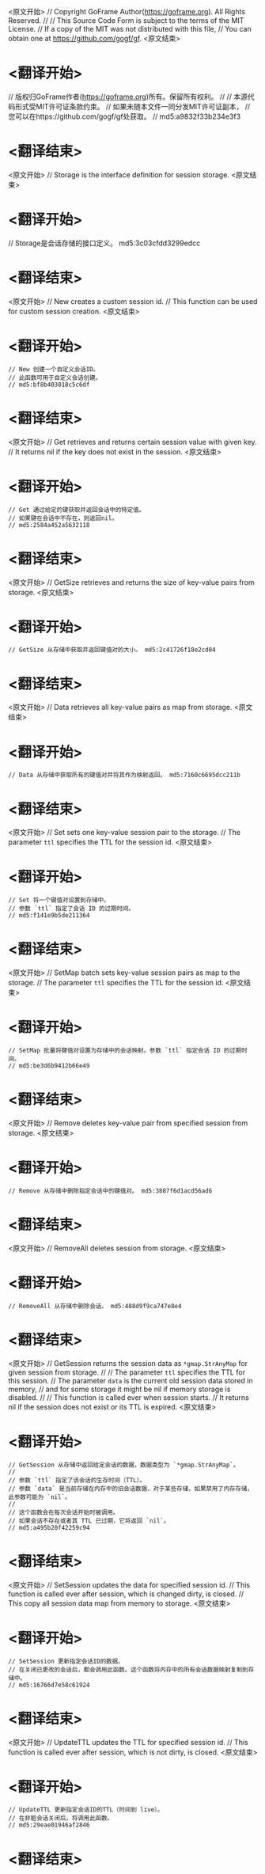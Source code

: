 
<原文开始>
// Copyright GoFrame Author(https://goframe.org). All Rights Reserved.
//
// This Source Code Form is subject to the terms of the MIT License.
// If a copy of the MIT was not distributed with this file,
// You can obtain one at https://github.com/gogf/gf.
<原文结束>

# <翻译开始>
// 版权归GoFrame作者(https://goframe.org)所有。保留所有权利。
//
// 本源代码形式受MIT许可证条款约束。
// 如果未随本文件一同分发MIT许可证副本，
// 您可以在https://github.com/gogf/gf处获取。
// md5:a9832f33b234e3f3
# <翻译结束>


<原文开始>
// Storage is the interface definition for session storage.
<原文结束>

# <翻译开始>
// Storage是会话存储的接口定义。 md5:3c03cfdd3299edcc
# <翻译结束>


<原文开始>
	// New creates a custom session id.
	// This function can be used for custom session creation.
<原文结束>

# <翻译开始>
	// New 创建一个自定义会话ID。
	// 此函数可用于自定义会话创建。
	// md5:bf8b403018c5c6df
# <翻译结束>


<原文开始>
	// Get retrieves and returns certain session value with given key.
	// It returns nil if the key does not exist in the session.
<原文结束>

# <翻译开始>
	// Get 通过给定的键获取并返回会话中的特定值。
	// 如果键在会话中不存在，则返回nil。
	// md5:2584a452a5632118
# <翻译结束>


<原文开始>
// GetSize retrieves and returns the size of key-value pairs from storage.
<原文结束>

# <翻译开始>
	// GetSize 从存储中获取并返回键值对的大小。 md5:2c41726f18e2cd04
# <翻译结束>


<原文开始>
// Data retrieves all key-value pairs as map from storage.
<原文结束>

# <翻译开始>
	// Data 从存储中获取所有的键值对并将其作为映射返回。 md5:7160c6695dcc211b
# <翻译结束>


<原文开始>
	// Set sets one key-value session pair to the storage.
	// The parameter `ttl` specifies the TTL for the session id.
<原文结束>

# <翻译开始>
	// Set 将一个键值对设置到存储中。
	// 参数 `ttl` 指定了会话 ID 的过期时间。
	// md5:f141e9b5de211364
# <翻译结束>


<原文开始>
	// SetMap batch sets key-value session pairs as map to the storage.
	// The parameter `ttl` specifies the TTL for the session id.
<原文结束>

# <翻译开始>
	// SetMap 批量将键值对设置为存储中的会话映射。参数 `ttl` 指定会话 ID 的过期时间。
	// md5:be3d6b9412b66e49
# <翻译结束>


<原文开始>
// Remove deletes key-value pair from specified session from storage.
<原文结束>

# <翻译开始>
	// Remove 从存储中删除指定会话中的键值对。 md5:3887f6d1acd56ad6
# <翻译结束>


<原文开始>
// RemoveAll deletes session from storage.
<原文结束>

# <翻译开始>
	// RemoveAll 从存储中删除会话。 md5:488d9f9ca747e8e4
# <翻译结束>


<原文开始>
	// GetSession returns the session data as `*gmap.StrAnyMap` for given session from storage.
	//
	// The parameter `ttl` specifies the TTL for this session.
	// The parameter `data` is the current old session data stored in memory,
	// and for some storage it might be nil if memory storage is disabled.
	//
	// This function is called ever when session starts.
	// It returns nil if the session does not exist or its TTL is expired.
<原文结束>

# <翻译开始>
	// GetSession 从存储中返回给定会话的数据，数据类型为 `*gmap.StrAnyMap`。
	//
	// 参数 `ttl` 指定了该会话的生存时间（TTL）。
	// 参数 `data` 是当前存储在内存中的旧会话数据，对于某些存储，如果禁用了内存存储，此参数可能为 `nil`。
	//
	// 这个函数会在每次会话开始时被调用。
	// 如果会话不存在或者其 TTL 已过期，它将返回 `nil`。
	// md5:a495b20f42259c94
# <翻译结束>


<原文开始>
	// SetSession updates the data for specified session id.
	// This function is called ever after session, which is changed dirty, is closed.
	// This copy all session data map from memory to storage.
<原文结束>

# <翻译开始>
	// SetSession 更新指定会话ID的数据。
	// 在关闭已更改的会话后，都会调用此函数。这个函数将内存中的所有会话数据映射复制到存储中。
	// md5:16766d7e58c61924
# <翻译结束>


<原文开始>
	// UpdateTTL updates the TTL for specified session id.
	// This function is called ever after session, which is not dirty, is closed.
<原文结束>

# <翻译开始>
	// UpdateTTL 更新指定会话ID的TTL（时间到 live）。
	// 在非脏会话关闭后，将调用此函数。
	// md5:29eae01946af2846
# <翻译结束>


